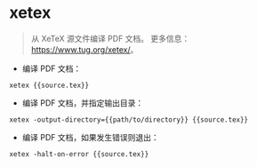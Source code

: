 # xetex

> 从 XeTeX 源文件编译 PDF 文档。
> 更多信息：<https://www.tug.org/xetex/>。

- 编译 PDF 文档：

`xetex {{source.tex}}`

- 编译 PDF 文档，并指定输出目录：

`xetex -output-directory={{path/to/directory}} {{source.tex}}`

- 编译 PDF 文档，如果发生错误则退出：

`xetex -halt-on-error {{source.tex}}`